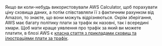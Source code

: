 Якщо ви коли-небудь використовували AWS Calculator, щоб порахувати ціну сховища даних, а потім співставляли її з фактичним рахунком від Amazon, то знаєте, що вони можуть відрізняються. Окрім зберігання, AWS має багату політику плати за трафік як назовні, так і всередині хмари. Щоб мати краще уявлення про трафік за який ви можете платити, в блозі AWS є [класна стаття з прикладами сховищ та ілюстраціями плати за трафік](https://aws.amazon.com/blogs/architecture/exploring-data-transfer-costs-for-aws-managed-databases/). 